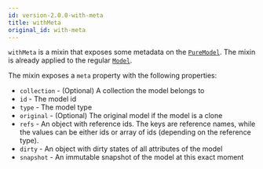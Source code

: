 ```yaml
---
id: version-2.0.0-with-meta
title: withMeta
original_id: with-meta
---
```


`withMeta` is a mixin that exposes some metadata on the [`PureModel`](../api-reference/pure-model). The mixin is already applied to the regular [`Model`](../api-reference/model).

The mixin exposes a `meta` property with the following properties:

- `collection` - (Optional) A collection the model belongs to
- `id` - The model id
- `type` - The model type
- `original` - (Optional) The original model if the model is a clone
- `refs` - An object with reference ids. The keys are reference names, while the values can be either ids or array of ids (depending on the reference type).
- `dirty` - An object with dirty states of all attributes of the model
- `snapshot` - An immutable snapshot of the model at this exact moment
